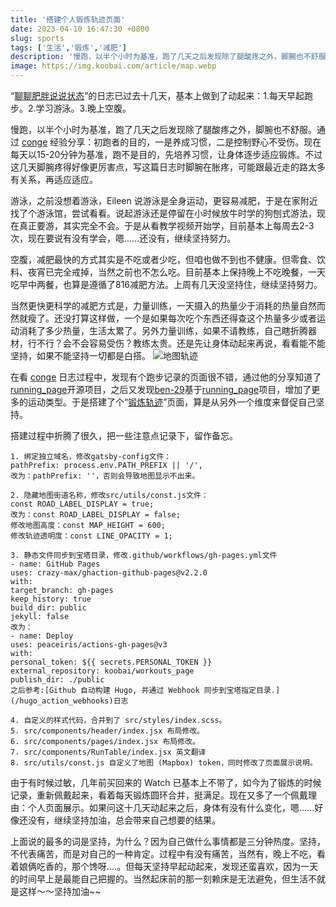 ```yaml
---
title: '搭建个人锻炼轨迹页面'
date: 2023-04-10 16:47:30 +0800
slug: sports
tags: ['生活','锻炼','减肥']
description: '慢跑，以半个小时为基准，跑了几天之后发现除了腿酸疼之外，脚腕也不舒服。通过 conge 经验分享：初跑者的目的，一是养成习惯，二是控制野心不受伤。现在每天以15-20分钟为基准，跑不是目的，先培养习惯，让身体逐步适应锻炼。不过这几天脚腕疼得好像更厉害点，写这篇日志时脚腕在胀疼，可能跟最近走的路太多有关系，再适应适应。'
image: https://img.koobai.com/article/map.webp
---
```

“[聊聊肥胖说说状态](/body)”的日志已过去十几天，基本上做到了动起来：1.每天早起跑步。2.学习游泳。3.晚上空腹。

慢跑，以半个小时为基准，跑了几天之后发现除了腿酸疼之外，脚腕也不舒服。通过 [conge](https://conge.livingwithfcs.org) 经验分享：初跑者的目的，一是养成习惯，二是控制野心不受伤。现在每天以15-20分钟为基准，跑不是目的，先培养习惯，让身体逐步适应锻炼。不过这几天脚腕疼得好像更厉害点，写这篇日志时脚腕在胀疼，可能跟最近走的路太多有关系，再适应适应。

游泳，之前没想着游泳，Eileen 说游泳是全身运动，更容易减肥，于是在家附近找了个游泳馆，尝试看看。说起游泳还是停留在小时候放牛时学的狗刨式游法，现在真正要游，其实完全不会。于是从看教学视频开始学，目前基本上每周去2-3次，现在要说有没有学会，嗯......还没有，继续坚持努力。

空腹，减肥最快的方式其实是不吃或者少吃，但咱也做不到也不健康。但零食、饮料、夜宵已完全戒掉，当然之前也不怎么吃。目前基本上保持晚上不吃晚餐，一天吃早中两餐，也算是遵循了816减肥方法。上周有几天没坚持住，继续坚持努力。

当然更快更科学的减肥方式是，力量训练，一天摄入的热量少于消耗的热量自然而然就瘦了。还没打算这样做，一个是如果每次吃个东西还得查这个热量多少或者运动消耗了多少热量，生活太累了。另外力量训练，如果不请教练，自己瞎折腾器材，行不行？会不会容易受伤？教练太贵。还是先让身体动起来再说，看看能不能坚持，如果不能坚持一切都是白搭。
![地图轨迹](https://img.koobai.com/article/route.svg)

在看 [conge](https://conge.livingwithfcs.org) 日志过程中，发现有个跑步记录的页面很不错，通过他的分享知道了[running_page](https://github.com/yihong0618/running_page/blob/master/README-CN.md)开源项目，之后又发现[ben-29](https://github.com/ben-29/workouts_page)基于[running_page](https://github.com/yihong0618/running_page/blob/master/README-CN.md)项目，增加了更多的运动类型。于是搭建了个“[锻炼轨迹](https://workouts.koobai.com)”页面，算是从另外一个维度来督促自己坚持。

搭建过程中折腾了很久，把一些注意点记录下，留作备忘。
```
1. 绑定独立域名，修改gatsby-config文件：
pathPrefix: process.env.PATH_PREFIX || '/',  
改为：pathPrefix: ''，否则会导致地图显示不出来。

2. 隐藏地图街道名称，修改src/utils/const.js文件：
const ROAD_LABEL_DISPLAY = true;
改为：const ROAD_LABEL_DISPLAY = false;
修改地图高度：const MAP_HEIGHT = 600;
修改轨迹透明度：const LINE_OPACITY = 1;

3. 静态文件同步到宝塔目录，修改.github/workflows/gh-pages.yml文件
- name: GitHub Pages
uses: crazy-max/ghaction-github-pages@v2.2.0
with:
target_branch: gh-pages
keep_history: true
build_dir: public
jekyll: false
改为：
- name: Deploy
uses: peaceiris/actions-gh-pages@v3
with:
personal_token: ${{ secrets.PERSONAL_TOKEN }}
external_repository: koobai/workouts_page
publish_dir: ./public
之后参考:[Github 自动构建 Hugo, 并通过 Webhook 同步到宝塔指定目录.](/hugo_action_webhooks)日志

4. 自定义的样式代码，合并到了 src/styles/index.scss。
5. src/components/header/index.jsx 布局修改。
6. src/components/pages/index.jsx 布局修改。
7. src/components/RunTable/index.jsx 英文翻译
8. src/utils/const.js 自定义了地图 (Mapbox) token，同时修改了页面展示说明。
```
由于有时候过敏，几年前买回来的 Watch 已基本上不带了，如今为了锻炼的时候记录，重新佩戴起来，看着每天锻炼圆环合并，挺满足。现在又多了一个佩戴理由：个人页面展示。如果问这十几天动起来之后，身体有没有什么变化，嗯......好像还没有，继续坚持加油，总会带来自己想要的结果。

上面说的最多的词是坚持，为什么？因为自己做什么事情都是三分钟热度。坚持，不代表痛苦，而是对自己的一种肯定。过程中有没有痛苦，当然有，晚上不吃，看着娘俩吃香的，那个馋呀....。但每天坚持早起动起来，发现还蛮喜欢，因为一天的时间早上是最能自己把握的。当然起床前的那一刻赖床是无法避免，但生活不就是这样～～坚持加油~~
